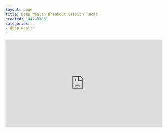 ```yaml
---
layout: page
title: Deep Wealth Breakout Session Recap
created: 1447433661
categories:
- deep wealth
---
```

<p><iframe allowfullscreen="" frameborder="0" height="281" src="https://www.youtube.com/embed/T4uGdpge_Vw" width="500"></iframe></p>
